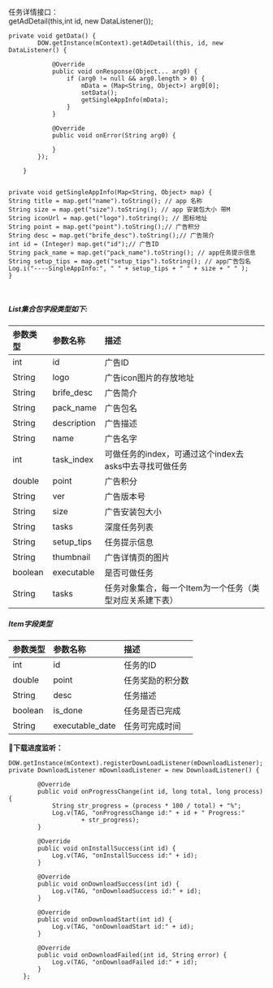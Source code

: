 任务详情接口：  
getAdDetail\(this,int id, new DataListener\(\)\);

```
private void getData() {
        DOW.getInstance(mContext).getAdDetail(this, id, new DataListener() {

            @Override
            public void onResponse(Object... arg0) {
                if (arg0 != null && arg0.length > 0) {
                    mData = (Map<String, Object>) arg0[0];
                    setData();
                    getSingleAppInfo(mData);
                }
            }

            @Override
            public void onError(String arg0) {

            }
        });

    }
    
    
private void getSingleAppInfo(Map<String, Object> map) {
String title = map.get("name").toString(); // app 名称
String size = map.get("size").toString(); // app 安装包大小 带M
String iconUrl = map.get("logo").toString(); // 图标地址
String point = map.get("point").toString();// 广告积分
String desc = map.get("brife_desc").toString();// 广告简介
int id = (Integer) map.get("id");// 广告ID
String pack_name = map.get("pack_name").toString(); // app任务提示信息
String setup_tips = map.get("setup_tips").toString(); // app广告包名
Log.i("----SingleAppInfo:", " " + setup_tips + " " + size + " " );
}
    
    
```

##### List集合包字段类型如下:

| 参数类型 | 参数名称 | 描述 |
| :--- | :--- | :--- |
| int | id | 广告ID |
| String | logo | 广告icon图片的存放地址 |
| String | brife\_desc | 广告简介 |
| String | pack\_name | 广告包名 |
| String | description | 广告描述 |
| String | name | 广告名字 |
| int | task\_index | 可做任务的index，可通过这个index去asks中去寻找可做任务 |
| double | point | 广告积分 |
| String | ver | 广告版本号 |
| String | size | 广告安装包大小 |
| String | tasks | 深度任务列表 |
| String | setup\_tips | 任务提示信息 |
| String | thumbnail | 广告详情页的图片 |
| boolean | executable | 是否可做任务 |
| String | tasks | 任务对象集合，每一个Item为一个任务（类型对应关系建下表） |

##### Item字段类型

| 参数类型 | 参数名称 | 描述 |
| :--- | :--- | :--- |
| int | id | 任务的ID |
| double | point | 任务奖励的积分数 |
| String | desc | 任务描述 |
| boolean | is\_done | 任务是否已完成 |
| String | executable\_date | 任务可完成时间 |

** 下载进度监听：**

```
DOW.getInstance(mContext).registerDownLoadListener(mDownloadListener);
private DownloadListener mDownloadListener = new DownloadListener() {

        @Override
        public void onProgressChange(int id, long total, long process) {
            String str_progress = (process * 100 / total) + "%";
            Log.v(TAG, "onProgressChange id:" + id + " Progress:"
                    + str_progress);
        }

        @Override
        public void onInstallSuccess(int id) {
            Log.v(TAG, "onInstallSuccess id:" + id);
        }

        @Override
        public void onDownloadSuccess(int id) {
            Log.v(TAG, "onDownloadSuccess id:" + id);
        }

        @Override
        public void onDownloadStart(int id) {
            Log.v(TAG, "onDownloadStart id:" + id);
        }

        @Override
        public void onDownloadFailed(int id, String error) {
            Log.v(TAG, "onDownloadFailed id:" + id);
        }
    };
```

 

